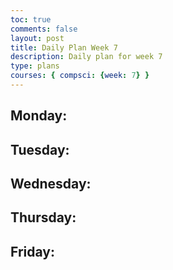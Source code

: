 ```yaml
---
toc: true
comments: false
layout: post
title: Daily Plan Week 7
description: Daily plan for week 7
type: plans
courses: { compsci: {week: 7} }
---
```


## Monday:
> 

## Tuesday:
> 

## Wednesday:
> 

## Thursday:
> 

## Friday:
> 